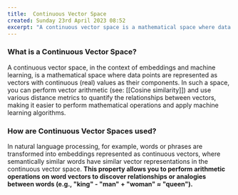 ```yaml
---
title:  Continuous Vector Space
created: Sunday 23rd April 2023 08:52
excerpt: "A continuous vector space is a mathematical space where data points are represented as vectors with continuous (real) values as their components. You can use them to perform vector arithmetic to quantify the relationships between vectors."
---
```


### What is a Continuous Vector Space?
A continuous vector space, in the context of embeddings and machine learning, is a mathematical space where data points are represented as vectors with continuous (real) values as their components. In such a space, you can perform vector arithmetic (see: [[Cosine similarity]]) and use various distance metrics to quantify the relationships between vectors, making it easier to perform mathematical operations and apply machine learning algorithms.

### How are Continuous Vector Spaces used?
In natural language processing, for example, words or phrases are transformed into embeddings represented as continuous vectors, where semantically similar words have similar vector representations in the continuous vector space. **This property allows you to perform arithmetic operations on word vectors to discover relationships or analogies between words (e.g., "king" - "man" + "woman" ≈ "queen").**
